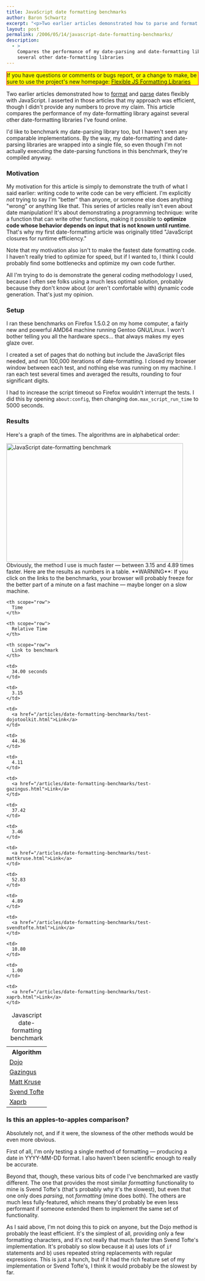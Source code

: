 ```yaml
---
title: JavaScript date formatting benchmarks
author: Baron Schwartz
excerpt: "<p>Two earlier articles demonstrated how to parse and format dates flexibly with JavaScript.  I asserted in those articles that my approach was efficient, though I didn't provide any numbers to prove my claim.  This article compares the performance of my date-formatting library against several other date-formatting libraries I've found online.</p>"
layout: post
permalink: /2006/05/14/javascript-date-formatting-benchmarks/
description:
  - >
    Compares the performance of my date-parsing and date-formatting library against
    several other date-formatting libraries
---
```

<p style="border:solid red 1px; background:yellow">
  If you have questions or comments or bugs report, or a change to make, be sure to use the project's new homepage: <a href="http://code.google.com/p/flexible-js-formatting/">Flexible JS Formatting Libraries</a>
</p>

Two earlier articles demonstrated how to [format][1] and [parse][2] dates flexibly with JavaScript. I asserted in those articles that my approach was efficient, though I didn't provide any numbers to prove my claim. This article compares the performance of my date-formatting library against several other date-formatting libraries I've found online.

I'd like to benchmark my date-parsing library too, but I haven't seen any comparable implementations. By the way, my date-formatting and date-parsing libraries are wrapped into a single file, so even though I'm not actually executing the date-parsing functions in this benchmark, they're compiled anyway.

### Motivation

My motivation for this article is simply to demonstrate the truth of what I said earlier: writing code to write code can be very efficient. I'm explicitly *not* trying to say I'm "better" than anyone, or someone else does anything "wrong" or anything like that. This series of articles really isn't even about date manipulation! It's about demonstrating a programming technique: write a function that can write other functions, making it possible to **optimize code whose behavior depends on input that is not known until runtime**. That's why my first date-formatting article was originally titled "JavaScript closures for runtime efficiency."

Note that my motivation also isn't to make the fastest date formatting code. I haven't really tried to optimize for speed, but if I wanted to, I think I could probably find some bottlenecks and optimize my own code further.

All I'm trying to do is demonstrate the general coding methodology I used, because I often see folks using a much less optimal solution, probably because they don't know about (or aren't comfortable with) dynamic code generation. That's just my opinion.

### Setup

I ran these benchmarks on Firefox 1.5.0.2 on my home computer, a fairly new and powerful AMD64 machine running Gentoo GNU/Linux. I won't bother telling you all the hardware specs&#8230; that always makes my eyes glaze over.

I created a set of pages that do nothing but include the JavaScript files needed, and run 100,000 iterations of date-formatting. I closed my browser window between each test, and nothing else was running on my machine. I ran each test several times and averaged the results, rounding to four significant digits.

I had to increase the script timeout so Firefox wouldn't interrupt the tests. I did this by opening `about:config`, then changing `dom.max_script_run_time` to 5000 seconds.

### Results

Here's a graph of the times. The algorithms are in alphabetical order:

<img src="/articles/images/date-formatting-benchmark.png" alt="JavaScript date-formatting benchmark" height="311" width="463" /> 
Obviously, the method I use is much faster &#8212; between 3.15 and 4.89 times faster. Here are the results as numbers in a table. **WARNING**: If you click on the links to the benchmarks, your browser will probably freeze for the better part of a minute on a fast machine &#8212; maybe longer on a slow machine.

<table class="borders collapsed">
  <caption>Javascript date-formatting benchmark</caption> <tr>
    <th scope="row">
      Algorithm
    </th>
    
    <th scope="row">
      Time
    </th>
    
    <th scope="row">
      Relative Time
    </th>
    
    <th scope="row">
      Link to benchmark
    </th>
  </tr>
  
  <tr>
    <td>
      <a href="http://www.dojotoolkit.org/">Dojo</a>
    </td>
    
    <td>
      34.00 seconds
    </td>
    
    <td>
      3.15
    </td>
    
    <td>
      <a href="/articles/date-formatting-benchmarks/test-dojotoolkit.html">Link</a>
    </td>
  </tr>
  
  <tr>
    <td>
      <a href="http://web.archive.org/web/20050204062056/http://gazingus.org/html/Date_Formatting_Function.html">Gazingus</a>
    </td>
    
    <td>
      44.36
    </td>
    
    <td>
      4.11
    </td>
    
    <td>
      <a href="/articles/date-formatting-benchmarks/test-gazingus.html">Link</a>
    </td>
  </tr>
  
  <tr>
    <td>
      <a href="http://http://www.mattkruse.com/javascript/date/source.html">Matt Kruse</a>
    </td>
    
    <td>
      37.42
    </td>
    
    <td>
      3.46
    </td>
    
    <td>
      <a href="/articles/date-formatting-benchmarks/test-mattkruse.html">Link</a>
    </td>
  </tr>
  
  <tr>
    <td>
      <a href="http://www.svendtofte.com/code/date_format/">Svend Tofte</a>
    </td>
    
    <td>
      52.83
    </td>
    
    <td>
      4.89
    </td>
    
    <td>
      <a href="/articles/date-formatting-benchmarks/test-svendtofte.html">Link</a>
    </td>
  </tr>
  
  <tr>
    <td>
      <a href="/blog/2005/12/20/javascript-date-parsing/">Xaprb</a>
    </td>
    
    <td>
      10.80
    </td>
    
    <td>
      1.00
    </td>
    
    <td>
      <a href="/articles/date-formatting-benchmarks/test-xaprb.html">Link</a>
    </td>
  </tr>
</table>

### Is this an apples-to-apples comparison?

Absolutely not, and if it were, the slowness of the other methods would be even more obvious.

First of all, I'm only testing a single method of formatting &#8212; producing a date in YYYY-MM-DD format. I also haven't been scientific enough to really be accurate.

Beyond that, though, these various bits of code I've benchmarked are vastly different. The one that provides the most similar *formatting* functionality to mine is Svend Tofte's (that's probably why it's the slowest), but even that one only does *parsing*, not *formatting* (mine does both). The others are much less fully-featured, which means they'd probably be even less performant if someone extended them to implement the same set of functionality.

As I said above, I'm not doing this to pick on anyone, but the Dojo method is probably the least efficient. It's the simplest of all, providing only a few formatting characters, and it's not really that much faster than Svend Tofte's implementation. It's probably so slow because it a) uses lots of `if` statements and b) uses repeated string replacements with regular expressions. This is just a hunch, but if it had the rich feature set of my implementation or Svend Tofte's, I think it would probably be the slowest by far.

 [1]: /blog/2005/12/12/javascript-closures-for-runtime-efficiency/
 [2]: /blog/2005/12/20/javascript-date-parsing/
